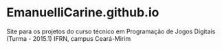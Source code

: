 # EmanuelliCarine.github.io
Site para os projetos do curso técnico em Programação de Jogos Digitais (Turma - 2015.1) IFRN, campus Ceará-Mirim
